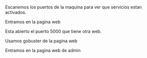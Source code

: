 Escanemos los puertos de la maquina para ver que servicios estan activados.

Entramos en la pagina web

Esta abierto el puerto 5000 que tiene otra web.


Usamos gobuster de la pagina web 


Entramos en la pagina web de admin



